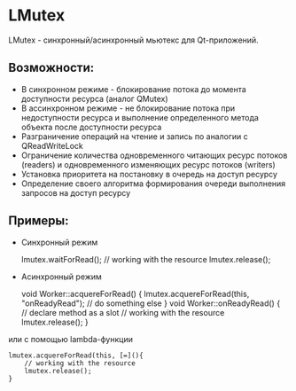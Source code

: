 # LMutex
LMutex - синхронный/асинхронный мьютекс для Qt-приложений.
## Возможности:
+ В синхронном режиме - блокирование потока до момента доступности ресурса (аналог QMutex)
+ В ассинхронном режиме - не блокирование потока при недоступности ресурса и выполнение определенного метода объекта после доступности ресурса
+ Разграничение операций на чтение и запись по аналогии с QReadWriteLock
+ Ограничение количества одновременного читающих ресурс потоков (readers) и одновременного изменяющих ресурс потоков (writers)
+ Установка приоритета на постановку в очередь на доступ ресурсу
+ Определение своего алгоритма формирования очереди выполнения запросов на доступ ресурсу
## Примеры:
+ Синхронный режим

	lmutex.waitForRead();
	// working with the resource
	lmutex.release();

+ Асинхронный режим

	void Worker::acquereForRead() {
		lmutex.acquereForRead(this, "onReadyRead");
		// do something else
	}
	void Worker::onReadyRead() { // declare method as a slot
		// working with the resource
		lmutex.release();
	}

или с помощью lambda-функции

	lmutex.acquereForRead(this, [=](){
		// working with the resource
		lmutex.release();
	}
